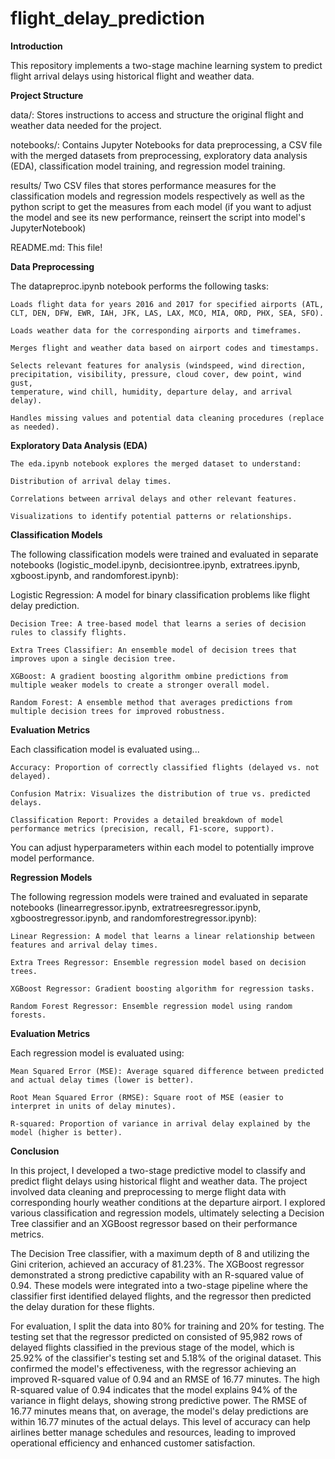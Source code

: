 # flight_delay_prediction
**Introduction**

This repository implements a two-stage machine learning system to predict flight arrival delays using historical flight and weather data.

**Project Structure**

data/: Stores instructions to access and structure the original flight and weather data needed for the project.

notebooks/: Contains Jupyter Notebooks for data preprocessing, a CSV file with the merged datasets from preprocessing, exploratory data analysis (EDA), classification model training, and regression model training.

results/ Two CSV files that stores performance measures for the classification models and regression models respectively as well as the python script to get the measures from each model (if you want to adjust the model and see its new performance, reinsert the script into model's JupyterNotebook)

README.md: This file! 

**Data Preprocessing**

The datapreproc.ipynb notebook performs the following tasks:

    Loads flight data for years 2016 and 2017 for specified airports (ATL, CLT, DEN, DFW, EWR, IAH, JFK, LAS, LAX, MCO, MIA, ORD, PHX, SEA, SFO).
    
    Loads weather data for the corresponding airports and timeframes.
    
    Merges flight and weather data based on airport codes and timestamps.
    
    Selects relevant features for analysis (windspeed, wind direction, precipitation, visibility, pressure, cloud cover, dew point, wind gust,     
    temperature, wind chill, humidity, departure delay, and arrival delay).
    
    Handles missing values and potential data cleaning procedures (replace as needed).

**Exploratory Data Analysis (EDA)**

    The eda.ipynb notebook explores the merged dataset to understand:
    
    Distribution of arrival delay times.
    
    Correlations between arrival delays and other relevant features.
    
    Visualizations to identify potential patterns or relationships.

**Classification Models**

The following classification models were trained and evaluated in separate notebooks (logistic_model.ipynb, decisiontree.ipynb, extratrees.ipynb, xgboost.ipynb, and randomforest.ipynb):

Logistic Regression: A model for binary classification problems like flight delay prediction.
    
    Decision Tree: A tree-based model that learns a series of decision rules to classify flights.
    
    Extra Trees Classifier: An ensemble model of decision trees that improves upon a single decision tree.
    
    XGBoost: A gradient boosting algorithm ombine predictions from multiple weaker models to create a stronger overall model.
    
    Random Forest: A ensemble method that averages predictions from multiple decision trees for improved robustness.

**Evaluation Metrics**

Each classification model is evaluated using...

    Accuracy: Proportion of correctly classified flights (delayed vs. not delayed).
    
    Confusion Matrix: Visualizes the distribution of true vs. predicted delays.
    
    Classification Report: Provides a detailed breakdown of model performance metrics (precision, recall, F1-score, support).

You can adjust hyperparameters within each model to potentially improve model performance. 

**Regression Models**

The following regression models were trained and evaluated in separate notebooks (linearregressor.ipynb, extratreesregressor.ipynb, xgboostregressor.ipynb, and randomforestregressor.ipynb):

    Linear Regression: A model that learns a linear relationship between features and arrival delay times.
    
    Extra Trees Regressor: Ensemble regression model based on decision trees.
    
    XGBoost Regressor: Gradient boosting algorithm for regression tasks.
    
    Random Forest Regressor: Ensemble regression model using random forests.

**Evaluation Metrics**

Each regression model is evaluated using:

    Mean Squared Error (MSE): Average squared difference between predicted and actual delay times (lower is better).
    
    Root Mean Squared Error (RMSE): Square root of MSE (easier to interpret in units of delay minutes).
    
    R-squared: Proportion of variance in arrival delay explained by the model (higher is better).

**Conclusion**

In this project, I  developed a two-stage predictive model to classify and predict flight delays using historical flight and weather data. The project involved data cleaning and preprocessing to merge flight data with corresponding hourly weather conditions at the departure airport. I explored various classification and regression models, ultimately selecting a Decision Tree classifier and an XGBoost regressor based on their performance metrics.

The Decision Tree classifier, with a maximum depth of 8 and utilizing the Gini criterion, achieved an accuracy of 81.23%. The XGBoost regressor demonstrated a strong predictive capability with an R-squared value of 0.94. These models were integrated into a two-stage pipeline where the classifier first identified delayed flights, and the regressor then predicted the delay duration for these flights.

For evaluation, I split the data into 80% for training and 20% for testing. The testing set that the regressor predicted on consisted of 95,982 rows of delayed flights classified in the previous stage of the model, which is 25.92% of the classifier's testing set and 5.18% of the original dataset. This confirmed the model's effectiveness, with the regressor achieving an improved R-squared value of 0.94 and an RMSE of 16.77 minutes. The high R-squared value of 0.94 indicates that the model explains 94% of the variance in flight delays, showing strong predictive power. The RMSE of 16.77 minutes means that, on average, the model's delay predictions are within 16.77 minutes of the actual delays. This level of accuracy can help airlines better manage schedules and resources, leading to improved operational efficiency and enhanced customer satisfaction.



